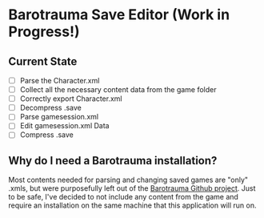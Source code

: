 # Barotrauma Save Editor (Work in Progress!)

## Current State
* [ ] Parse the Character.xml
* [ ] Collect all the necessary content data from the game folder
* [ ] Correctly export Character.xml
* [ ] Decompress .save
* [ ] Parse gamesession.xml
* [ ] Edit gamesession.xml Data
* [ ] Compress .save

## Why do I need a Barotrauma installation?
Most contents needed for parsing and changing saved games are "only" .xmls, but were purposefully left out of the [Barotrauma Github project](https://github.com/Regalis11/Barotrauma).
Just to be safe, I've decided to not include any content from the game and require an installation on the same machine that this application will run on.

